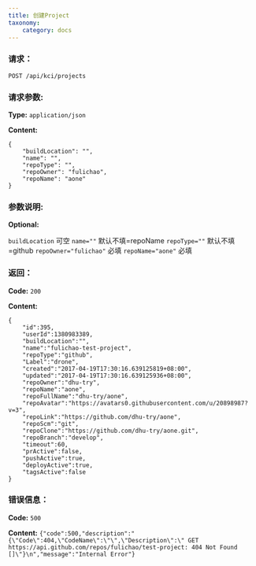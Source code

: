 ```yaml
---
title: 创建Project
taxonomy:
    category: docs
---
```


### 请求：

    POST /api/kci/projects

### 请求参数:

**Type:** `application/json`

**Content:**

```
{
	"buildLocation": "",
	"name": "",
	"repoType": "",
    "repoOwner": "fulichao",
    "repoName": "aone"
}
```	

### 参数说明:

**Optional:**

`buildLocation` 可空
`name=""` 默认不填=repoName
`repoType=""` 默认不填=github
`repoOwner="fulichao"` 必填
`repoName="aone"` 必填

### 返回：

**Code:** `200`

**Content:**

```
{
    "id":395,
    "userId":1380983389,
    "buildLocation":"",
    "name":"fulichao-test-project",
    "repoType":"github",
    "Label":"drone",
    "created":"2017-04-19T17:30:16.639125819+08:00",
    "updated":"2017-04-19T17:30:16.639125936+08:00",
    "repoOwner":"dhu-try",
    "repoName":"aone",
    "repoFullName":"dhu-try/aone",
    "repoAvatar":"https://avatars0.githubusercontent.com/u/20898987?v=3",
    "repoLink":"https://github.com/dhu-try/aone",
    "repoScm":"git",
    "repoClone":"https://github.com/dhu-try/aone.git",
    "repoBranch":"develop",
    "timeout":60,
    "prActive":false,
    "pushActive":true,
    "deployActive":true,
    "tagsActive":false
}
```	

### 错误信息：

**Code:** `500`

**Content:** `{"code":500,"description":"{\"Code\":404,\"CodeName\":\"\",\"Description\":\" GET https://api.github.com/repos/fulichao/test-project: 404 Not Found []\"}\n","message":"Internal Error"}`
